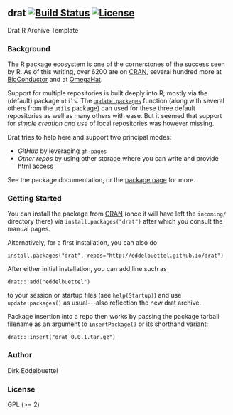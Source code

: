 ## drat [![Build Status](https://travis-ci.org/eddelbuettel/drat.png)](https://travis-ci.org/eddelbuettel/drat) [![License](http://img.shields.io/badge/license-GPL%20%28%3E=%202%29-brightgreen.svg?style=flat)](http://www.gnu.org/licenses/gpl-2.0.html)

Drat R Archive Template

### Background

The R package ecosystem is one of the cornerstones of the success seen by R.
As of this writing, over 6200 are on [CRAN](http://cran.r-project.org),
several hundred more at [BioConductor](http://www.bioconductor.org) and at
[OmegaHat](http://www.omegahat.org).

Support for multiple repositories is built deeply into R; mostly via the
(default) package `utils`. The
[`update.packages`](http://www.rdocumentation.org/packages/utils/functions/update.packages)
function (along with several others from the `utils` package) can used for these three default
repositories as well as many others with ease. But it seemed that support for
_simple creation and use_ of local repositories was however missing.

Drat tries to help here and support two principal modes:
- *GitHub* by leveraging `gh-pages`
- *Other repos* by using other storage where you can write and provide html access

See the package documentation, or the
[package page](http://dirk.eddelbuettel.com/code/drat.html) for more.

### Getting Started

You can install the package from [CRAN](http://cran.r-project.org) (once it
will have left the `incoming/` directory there) via
`install.packages("drat")` after which you consult the manual pages.

Alternatively, for a first installation, you can also do

```{.r}
install.packages("drat", repos="http://eddelbuettel.github.io/drat")
```

After either initial installation, you can add line such as

```{.r}
drat:::add("eddelbuettel")
```

to your session or startup files (see `help(Startup)`) and use
`update.packages()` as usual---also reflection the new drat archive.

Package insertion into a repo then works by passing the package tarball
filename as an argument to `insertPackage()` or its shorthand variant:

```{.r}
drat:::insert("drat_0.0.1.tar.gz")
```

### Author

Dirk Eddelbuettel 

### License

GPL (>= 2)

